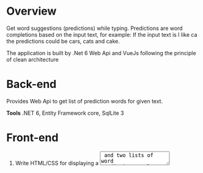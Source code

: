 # Overview
Get word suggestions (predictions) while typing. Predictions are word completions based on the input text, for example: If the input text is I like ca the predictions could be cars, cats and cake.

The application is built by .Net 6 Web Api and VueJs following the principle of clean architecture

# Back-end
Provides Web Api to get list of prediction words for given text.

**Tools**
.NET 6,
Entity Framework core,
SqlLite 3

# Front-end
1. Write HTML/CSS for displaying a <textarea> and two lists of word prediction results (word prediction web service and custom dictionary).
2. Vue Js used to function that performs a web request to fetch word predictions from your back-end API.
3. On every keypress event in the <textarea> fetch word predictions based on the text value and display the results in the two lists.

**Tools**
VUE js,
HTML5,
CSS3

###### Usage
  
`> npm install --global serve`
  
`> serve`
  
